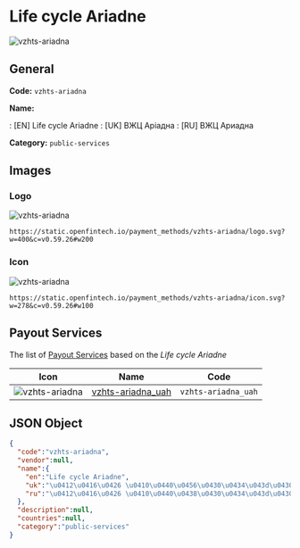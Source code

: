 
# Life cycle Ariadne 
![vzhts-ariadna](https://static.openfintech.io/payment_methods/vzhts-ariadna/logo.svg?w=400&c=v0.59.26#w200)  

## General 
**Code:** `vzhts-ariadna` 
 
**Name:** 
 
:	[EN] Life cycle Ariadne 
:	[UK] ВЖЦ Аріадна 
:	[RU] ВЖЦ Ариадна 
 
**Category:** `public-services` 
 

## Images 

### Logo 
![vzhts-ariadna](https://static.openfintech.io/payment_methods/vzhts-ariadna/logo.svg?w=400&c=v0.59.26#w200)  

```
https://static.openfintech.io/payment_methods/vzhts-ariadna/logo.svg?w=400&c=v0.59.26#w200
```  

### Icon 
![vzhts-ariadna](https://static.openfintech.io/payment_methods/vzhts-ariadna/icon.svg?w=278&c=v0.59.26#w100)  

```
https://static.openfintech.io/payment_methods/vzhts-ariadna/icon.svg?w=278&c=v0.59.26#w100
```  

## Payout Services 
 
The list of [Payout Services](/payout-services/) based on the _Life cycle Ariadne_ 

|Icon|Name|Code| 
|:---:|:---:|:---:| 
|![vzhts-ariadna](https://static.openfintech.io/payout_methods/vzhts-ariadna/icon.png?w=278&c=v0.59.26#w40) |[vzhts-ariadna_uah](/payout-services/vzhts-ariadna_uah/)|`vzhts-ariadna_uah`| 
 

## JSON Object 

```json
{
  "code":"vzhts-ariadna",
  "vendor":null,
  "name":{
    "en":"Life cycle Ariadne",
    "uk":"\u0412\u0416\u0426 \u0410\u0440\u0456\u0430\u0434\u043d\u0430",
    "ru":"\u0412\u0416\u0426 \u0410\u0440\u0438\u0430\u0434\u043d\u0430"
  },
  "description":null,
  "countries":null,
  "category":"public-services"
}
```  
